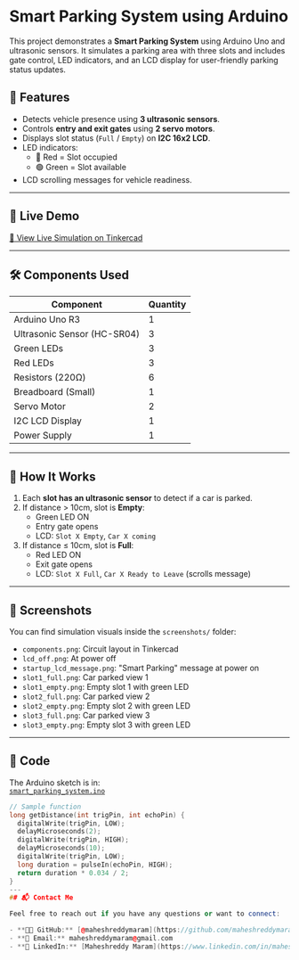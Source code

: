 # Smart Parking System using Arduino

This project demonstrates a **Smart Parking System** using Arduino Uno and ultrasonic sensors. It simulates a parking area with three slots and includes gate control, LED indicators, and an LCD display for user-friendly parking status updates.

## 🚗 Features

- Detects vehicle presence using **3 ultrasonic sensors**.
- Controls **entry and exit gates** using **2 servo motors**.
- Displays slot status (`Full` / `Empty`) on **I2C 16x2 LCD**.
- LED indicators:
  - 🔴 Red = Slot occupied
  - 🟢 Green = Slot available
- LCD scrolling messages for vehicle readiness.

---

## 🔗 Live Demo

[🔗 View Live Simulation on Tinkercad](https://www.tinkercad.com/things/fcSQ2xv0YGk-smart-parking-system)

---

## 🛠️ Components Used

| Component                  | Quantity |
|---------------------------|----------|
| Arduino Uno R3            | 1        |
| Ultrasonic Sensor (HC-SR04) | 3        |
| Green LEDs                | 3        |
| Red LEDs                  | 3        |
| Resistors (220Ω)          | 6        |
| Breadboard (Small)        | 1        |
| Servo Motor               | 2        |
| I2C LCD Display           | 1        |
| Power Supply              | 1        |

---

## 🔌 How It Works

1. Each **slot has an ultrasonic sensor** to detect if a car is parked.
2. If distance > 10cm, slot is **Empty**:
   - Green LED ON  
   - Entry gate opens  
   - LCD: `Slot X Empty`, `Car X coming`
3. If distance ≤ 10cm, slot is **Full**:
   - Red LED ON  
   - Exit gate opens  
   - LCD: `Slot X Full`, `Car X Ready to Leave` (scrolls message)

---

## 📸 Screenshots

You can find simulation visuals inside the `screenshots/` folder:
- `components.png`: Circuit layout in Tinkercad  
- `lcd_off.png`: At power off  
- `startup_lcd_message.png`: "Smart Parking" message at power on  
- `slot1_full.png`: Car parked view 1  
- `slot1_empty.png`: Empty slot 1 with green LED  
- `slot2_full.png`: Car parked view 2  
- `slot2_empty.png`: Empty slot 2 with green LED  
- `slot3_full.png`: Car parked view 3  
- `slot3_empty.png`: Empty slot 3 with green LED

---

## 📁 Code

The Arduino sketch is in:  
[`smart_parking_system.ino`](./smart_parking_system.ino)

```cpp
// Sample function
long getDistance(int trigPin, int echoPin) {
  digitalWrite(trigPin, LOW);
  delayMicroseconds(2);
  digitalWrite(trigPin, HIGH);
  delayMicroseconds(10);
  digitalWrite(trigPin, LOW);
  long duration = pulseIn(echoPin, HIGH);
  return duration * 0.034 / 2;
}
---
## 📬 Contact Me

Feel free to reach out if you have any questions or want to connect:

- **👨‍💻 GitHub:** [@maheshreddymaram](https://github.com/maheshreddymaram)
- **📧 Email:** maheshreddymaram@gmail.com
- **🔗 LinkedIn:** [Maheshreddy Maram](https://www.linkedin.com/in/maheshreddymaram)

